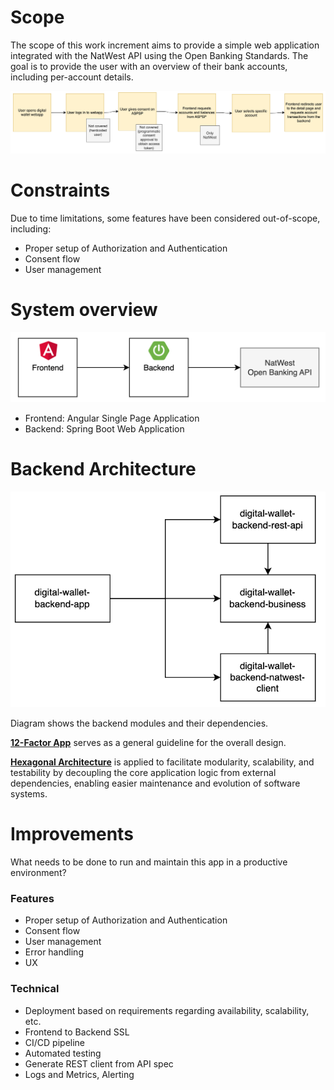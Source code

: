 # Scope
The scope of this work increment aims to provide a simple web application integrated with the NatWest API using the Open Banking Standards. The goal is to provide the user with an overview of their bank accounts, including per-account details.

![Scope](img/Scope.png)

# Constraints
Due to time limitations, some features have been considered out-of-scope, including:
- Proper setup of Authorization and Authentication
- Consent flow
- User management

# System overview
![System overview](img/SystemOverview.png)
- Frontend: Angular Single Page Application
- Backend: Spring Boot Web Application

# Backend Architecture
![Backend architecture](img/BackendArchitecture.png)

Diagram shows the backend modules and their dependencies.

**[12-Factor App](https://12factor.net/)** serves as a general guideline for the overall design.

**[Hexagonal Architecture](https://en.wikipedia.org/wiki/Hexagonal_architecture_(software))** is applied to facilitate modularity, scalability, and testability by decoupling the core application logic from external dependencies, enabling easier maintenance and evolution of software systems.

# Improvements
What needs to be done to run and maintain this app in a productive environment?

### Features
- Proper setup of Authorization and Authentication
- Consent flow
- User management
- Error handling
- UX

### Technical
- Deployment based on requirements regarding availability, scalability, etc.
- Frontend to Backend SSL
- CI/CD pipeline
- Automated testing
- Generate REST client from API spec
- Logs and Metrics, Alerting
